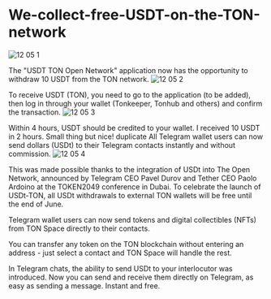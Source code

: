 # We-collect-free-USDT-on-the-TON-network
![12 05 1](https://github.com/Gmarim/We-collect-free-USDT-on-the-TON-network/assets/169445948/0309d822-4b10-41be-af0f-349063780962)

The "USDT TON Open Network" application now has the opportunity to withdraw 10 USDT from the TON network.
![12 05 2](https://github.com/Gmarim/We-collect-free-USDT-on-the-TON-network/assets/169445948/f5218bda-e4cb-45ab-80b3-10b4a4dea047)

To receive USDT (TON), you need to go to the application (to be added), then log in through your wallet (Tonkeeper, Tonhub and others) and confirm the transaction.
![12 05 3](https://github.com/Gmarim/We-collect-free-USDT-on-the-TON-network/assets/169445948/53ae4510-3340-4aa0-9f00-c410ef380824)

Within 4 hours, USDT should be credited to your wallet. I received 10 USDT in 2 hours.
Small thing but nice!
duplicate
All Telegram wallet users can now send dollars (USDt) to their Telegram contacts instantly and without commission.
![12 05 4](https://github.com/Gmarim/We-collect-free-USDT-on-the-TON-network/assets/169445948/443a9081-c0d2-41ad-b46d-d12aa710fa8a)

This was made possible thanks to the integration of USDt into The Open Network, announced by Telegram CEO Pavel Durov and Tether CEO Paolo Ardoino at the TOKEN2049 conference in Dubai.
To celebrate the launch of USDt-TON, all USDt withdrawals to external TON wallets will be free until the end of June.

Telegram wallet users can now send tokens and digital collectibles (NFTs) from TON Space directly to their contacts.

You can transfer any token on the TON blockchain without entering an address - just select a contact and TON Space will handle the rest.

In Telegram chats, the ability to send USDt to your interlocutor was introduced. Now you can send and receive them directly on Telegram, as easy as sending a message. Instant and free.
